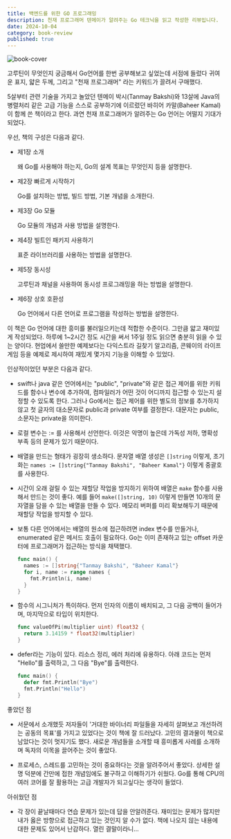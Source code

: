```yaml
---
title: 백엔드를 위한 GO 프로그래밍
description: 천재 프로그래머 텐메이가 알려주는 Go 테크닉을 읽고 작성한 리뷰입니다.
date: 2024-10-04
category: book-review
published: true
---
```


![book-cover](/images/백엔드를-위한-GO-프로그래밍/book-cover.png)

고루틴이 무엇인지 궁금해서 Go언어를 한번 공부해보고 싶었는데 서점에 들렀다 귀여운 표지, 얇은 두께, 그리고 "천재 프로그래머" 라는 키워드가 끌려서 구매했다.

5살부터 관련 기술을 가지고 놀았던 텐메이 박시(Tanmay Bakshi)와 13살에 Java의 병렬처리 같은 고급 기능을 스스로 공부하기에 이르렀던 바히어 카말(Baheer Kamal)이 함께 쓴 책이라고 한다. 과연 천재 프로그래머가 알려주는 Go 언어는 어떨지 기대가 되었다.

우선, 책의 구성은 다음과 같다.

- 제1장 소개

  왜 Go를 사용해야 하는지, Go의 설계 목표는 무엇인지 등을 설명한다.

- 제2장 빠르게 시작하기

  Go를 설치하는 방법, 빌드 방법, 기본 개념을 소개한다.

- 제3장 Go 모듈

  Go 모듈의 개념과 사용 방법을 설명한다.

- 제4장 빌트인 패키지 사용하기

  표준 라이브러리를 사용하는 방법을 설명한다.

- 제5장 동시성

  고루틴과 채널을 사용하여 동시성 프로그래밍을 하는 방법을 설명한다.

- 제6장 상호 호환성

  Go 언어에서 다른 언어로 프로그램을 작성하는 방법을 설명한다.

이 책은 Go 언어에 대한 흥미를 불러일으키는데 적합한 수준이다. 그만큼 얇고 재미있게 작성되었다. 하루에 1~2시간 정도 시간을 써서 1주일 정도 읽으면 충분히 읽을 수 있는 양이다. 현업에서 쓸만한 예제보다는 다익스트라 길찾기 알고리즘, 콘웨이의 라이프 게임 등을 예제로 제시하여 재밌게 몇가지 기능을 이해할 수 있었다.

인상적이었던 부분은 다음과 같다.

- swift나 java 같은 언어에서는 "public", "private"와 같은 접근 제어를 위한 키워드를 함수나 변수에 추가하여, 컴파일러가 어떤 것이 어디까지 접근할 수 있는지 설정할 수 있도록 한다. 그러나 Go에서는 접근 제어를 위한 별도의 정보를 추가하지 않고 첫 글자의 대소문자로 public과 private 여부를 결정한다. 대문자는 public, 소문자는 private을 의미한다.

- 로컬 변수는 := 를 사용해서 선언한다. 이것은 악명이 높은데 가독성 저하, 명확성 부족 등의 문제가 있기 때문이다.

- 배열을 만드는 형태가 굉장히 생소하다. 문자열 배열 생성은 `[]string` 이렇게, 초기화는 `names := []string{"Tanmay Bakshi", "Baheer Kamal"}` 이렇게 중괄호를 사용한다.

- 시간이 오래 걸릴 수 있는 재할당 작업을 방지하기 위하여 배열은 `make` 함수를 사용해서 만드는 것이 좋다. 예를 들어 `make([]string, 10)` 이렇게 만들면 10개의 문자열을 담을 수 있는 배열을 만들 수 있다. 메모리 버퍼를 미리 확보해두기 때문에 재할당 작업을 방지할 수 있다.

- 보통 다른 언어에서는 배열의 원소에 접근하려면 index 변수를 만들거나, enumerated 같은 메서드 호출이 필요하다. Go는 이미 존재하고 있는 offset 카운터에 프로그래머가 접근하는 방식을 채택했다.

  ```go
  func main() {
    names := []string{"Tanmay Bakshi", "Baheer Kamal"}
    for i, name := range names {
      fmt.Println(i, name)
    }
  }
  ```

- 함수의 시그니처가 특이하다. 먼저 인자의 이름이 배치되고, 그 다음 공백이 들어가며, 마지막으로 타입이 위치한다.

  ```go
  func valueOfPi(multiplier uint) float32 {
    return 3.14159 * float32(multiplier)
  }
  ```

- defer라는 기능이 있다. 리소스 정리, 에러 처리에 유용하다. 아래 코드는 먼저 "Hello"를 출력하고, 그 다음 "Bye"를 출력한다.

  ```go
  func main() {
    defer fmt.Println("Bye")
    fmt.Println("Hello")
  }
  ```

좋았던 점

- 서문에서 소개했듯 저자들이 '거대한 바이너리 파일들을 자세히 살펴보고 개선하려는 공동의 목표'를 가지고 있었다는 것이 책에 잘 드러났다. 고민의 결과물이 책으로 남았다는 것이 멋지기도 했다. 새로운 개념들을 소개할 때 흥미롭게 사례를 소개하며 독자의 이목을 끌어주는 것이 좋았다.

- 프로세스, 스레드를 고민하는 것이 중요하다는 것을 알려주어서 좋았다. 상세한 설명 덕분에 간만에 접한 개념임에도 불구하고 이해하기가 쉬웠다. Go를 통해 CPU의 여러 코어를 잘 활용하는 고급 개발자가 되고싶다는 생각이 들었다.

아쉬웠던 점

- 각 장이 끝날때마다 연습 문제가 있는데 답을 안알려준다. 재미있는 문제가 많지만 내가 옳은 방향으로 접근하고 있는 것인지 알 수가 없다. 책에 나오지 않는 내용에 대한 문제도 있어서 난감하다. 열린 결말이라니...
